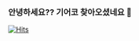 ### 안녕하세요?? 기어코 찾아오셨네요 👋

[![Hits](https://hits.seeyoufarm.com/api/count/incr/badge.svg?url=https%3A%2F%2Fgithub.com%2Fddonghub&count_bg=%23C53DC8&title_bg=%23555555&icon=&icon_color=%23E7E7E7&title=Hi&edge_flat=false)](https://hits.seeyoufarm.com)
